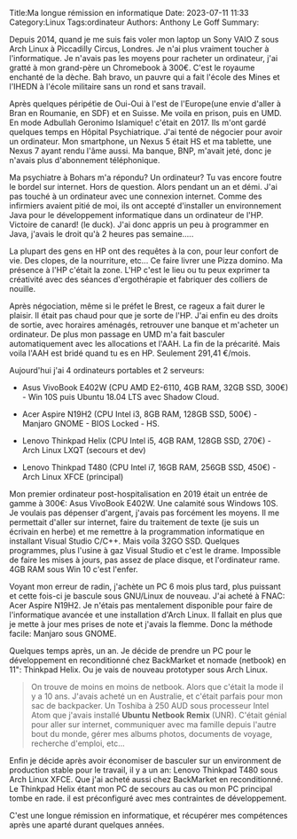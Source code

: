 ﻿Title:Ma longue rémission en informatique
Date: 2023-07-11 11:33
Category:Linux
Tags:ordinateur
Authors: Anthony Le Goff
Summary:

Depuis 2014, quand je me suis fais voler mon laptop un Sony VAIO Z sous Arch Linux à Piccadilly Circus, Londres. Je n'ai plus vraiment toucher à l'informatique. Je n'avais pas les moyens pour racheter un ordinateur, j'ai gratté à mon grand-père un Chromebook à 300€. C'est le royaume enchanté de la dèche. Bah bravo, un pauvre qui a fait l'école des Mines et l'IHEDN à l'école militaire sans un rond et sans travail.  

Après quelques péripétie de Oui-Oui à l'est de l'Europe(une envie d'aller à Bran en Roumanie, en SDF) et en Suisse. Me voila en prison, puis en UMD. En mode Adbullah Geronimo Islamique! c'était en 2017. Ils m'ont gardé quelques temps en Hôpital Psychiatrique. J'ai tenté de négocier pour avoir un ordinateur. Mon smartphone, un Nexus 5 était HS et ma tablette, une Nexus 7 ayant rendu l'âme aussi. Ma banque, BNP, m'avait jeté, donc je n'avais plus d'abonnement téléphonique.  

Ma psychiatre à Bohars m'a répondu? Un ordinateur? Tu vas encore foutre le bordel sur internet. Hors de question. Alors pendant un an et démi. J'ai pas touché à un ordinateur avec une connexion internet. Comme des infirmiers avaient pitié de moi, ils ont accepté d'installer un environnement Java pour le développement informatique dans un ordinateur de l'HP. Victoire de canard! (le duck). J'ai donc appris un peu à programmer en Java, j'avais le droit qu'à 2 heures pas semaine.....  

La plupart des gens en HP ont des requêtes à la con, pour leur confort de vie. Des clopes, de la nourriture, etc... Ce faire livrer une Pizza domino. Ma présence à l'HP c'était la zone. L'HP c'est le lieu ou tu peux exprimer ta créativité avec des séances d'ergothérapie et fabriquer des colliers de nouille.  

Après négociation, même si le préfet le Brest, ce rageux a fait durer le plaisir. Il était pas chaud pour que je sorte de l'HP. J'ai enfin eu des droits de sortie, avec horaires aménagés, retrouver une banque et m'acheter un ordinateur. De plus mon passage en UMD m'a fait basculer automatiquement avec les allocations et l'AAH. La fin de la précarité. Mais voila l'AAH est bridé quand tu es en HP. Seulement 291,41 €/mois.  

Aujourd'hui j'ai 4 ordinateurs portables et 2 serveurs:  

*   Asus VivoBook E402W (CPU AMD E2-6110, 4GB RAM, 32GB SSD, 300€) - Win 10S puis Ubuntu 18.04 LTS avec Shadow Cloud.  
    
*   Acer Aspire N19H2 (CPU Intel i3, 8GB RAM, 128GB SSD, 500€) - Manjaro GNOME - BIOS Locked - HS.  
    
*   Lenovo Thinkpad Helix (CPU Intel i5, 4GB RAM, 128GB SSD, 270€) - Arch Linux LXQT (secours et dev)  
    
*   Lenovo Thinkpad T480 (CPU Intel i7, 16GB RAM, 256GB SSD, 450€) - Arch Linux XFCE (principal)  
    

Mon premier ordinateur post-hospitalisation en 2019 était un entrée de gamme à 300€: Asus VivoBook E402W. Une calamité sous Windows 10S. Je voulais pas dépenser d'argent, j'avais pas forcément les moyens. Il me permettait d'aller sur internet, faire du traitement de texte (je suis un écrivain en herbe) et me remettre à la programmation informatique en installant Visual Studio C/C++. Mais voila 32GO SSD. Quelques programmes, plus l'usine à gaz Visual Studio et c'est le drame. Impossible de faire les mises à jours, pas assez de place disque, et l'ordinateur rame. 4GB RAM sous Win 10 c'est l'enfer.  

Voyant mon erreur de radin, j'achète un PC 6 mois plus tard, plus puissant et cette fois-ci je bascule sous GNU/Linux de nouveau. J'ai acheté à FNAC: Acer Aspire N19H2. Je n'étais pas mentalement disponible pour faire de l'informatique avancée et une installation d'Arch Linux. Il fallait en plus que je mette à jour mes prises de note et j'avais la flemme. Donc la méthode facile: Manjaro sous GNOME.  

Quelques temps après, un an. Je décide de prendre un PC pour le développement en reconditionné chez BackMarket et nomade (netbook) en 11": Thinkpad Helix. Ou je vais de nouveau prototyper sous Arch Linux.  

> On trouve de moins en moins de netbook. Alors que c'était la mode il y a 10 ans. J'avais acheté un en Australie, et c'était parfais pour mon sac de backpacker. Un Toshiba à 250 AUD sous processeur Intel Atom que j'avais installé **Ubuntu** **Netbook** **Remix** (UNR). C'était génial pour aller sur internet, communiquer avec ma famille depuis l'autre bout du monde, gérer mes albums photos, documents de voyage, recherche d'emploi, etc...  

  

Enfin je décide après avoir économiser de basculer sur un environment de production stable pour le travail, il y a un an: Lenovo Thinkpad T480 sous Arch Linux XFCE. Que j'ai acheté aussi chez BackMarket en reconditionné. Le Thinkpad Helix étant mon PC de secours au cas ou mon PC principal tombe en rade. il est préconfiguré avec mes contraintes de développement.  

C'est une longue rémission en informatique, et récupérer mes compétences après une aparté durant quelques années.